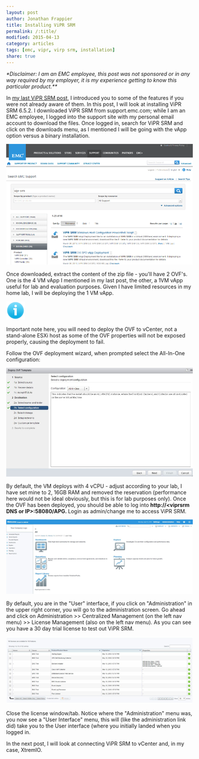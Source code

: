 ```yaml
---
layout: post
author: Jonathan Frappier
title: Installing ViPR SRM
permalink: /:title/
modified: 2015-04-13
category: articles
tags: [emc, vipr, virp srm, installation]
share: true
---
```

<em>*Disclaimer: I am an EMC employee, this post was not sponsored or in any way required by my employer, it is my experience getting to know this particular product.**</em>

In <a title="Getting to know ViPR SRM" href="/getting-to-know-vipr-srm/">my last ViPR SRM post</a>, I introduced you to some of the features if you were not already aware of them. In this post, I will look at installing ViPR SRM 6.5.2. I downloaded ViPR SRM from support.emc.com; while I am an EMC employee, I logged into the support site with my personal email account to download the files. Once logged in, search for ViPR SRM and click on the downloads menu, as I mentioned I will be going with the vApp option versus a binary installation.

<img src="/images/fulls/vipr-srm-search-support.png" class="fit image">

Once downloaded, extract the content of the zip file - you'll have 2 OVF's. One is the 4 VM vApp I mentioned in my last post, the other, a 1VM vApp useful for lab and evaluation purposes. Given I have limited resources in my home lab, I will be deploying the 1 VM vApp.

<a href="/images/fulls/info.png"><img class="alignleft  wp-image-3680" src="/images/fulls/info.png" alt="info" width="50" height="50" /></a>

Important note here, you will need to deploy the OVF to vCenter, not a stand-alone ESXi host as some of the OVF properties will not be exposed properly, causing the deployment to fail.

Follow the OVF deployment wizard, when prompted select the All-In-One configuration:

<img src="/images/fulls/vipr-srm-all-in-one-ovf.jpg" class="fit image">

By default, the VM deploys with 4 vCPU - adjust according to your lab, I have set mine to 2, 16GB RAM and removed the reservation (performance here would not be ideal obviously, but this is for lab purposes only). Once the OVF has been deployed, you should be able to log into <strong>http://&lt;viprsrm DNS or IP&gt;:58080/APG. </strong>Login as admin/change me to access ViPR SRM.

<img src="/images/fulls/vipr-srm-UI.jpg" class="fit image">

By default, you are in the "User" interface, if you click on "Administration" in the upper right corner, you will go to the administration screen. Go ahead and click on Administration &gt;&gt; Centralized Management (on the left nav menu) &gt;&gt; License Management (also on the left nav menu). As you can see you have a 30 day trial license to test out ViPR SRM.

<img src="/images/fulls/vipr-srm-trial-license.jpg" class="fit image">

Close the license window/tab. Notice where the "Administration" menu was, you now see a "User Interface" menu, this will (like the administration link did) take you to the User interface (where you initially landed when you logged in.

In the next post, I will look at connecting ViPR SRM to vCenter and, in my case, XtremIO.